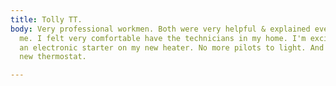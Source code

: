 ```yaml
---
title: Tolly TT.
body: Very professional workmen. Both were very helpful & explained everything to
  me. I felt very comfortable have the technicians in my home. I'm excited to have
  an electronic starter on my new heater. No more pilots to light. And I love the
  new thermostat.

---
```

